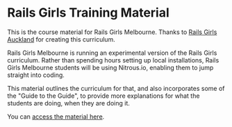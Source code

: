 Rails Girls Training Material
======================

This is the course material for Rails Girls Melbourne. Thanks to [Rails Girls Auckland](https://github.com/RailsGirlsAuckland) for creating this curriculum.

Rails Girls Melbourne is running an experimental version of the Rails Girls curriculum. Rather than spending hours setting up local installations, Rails Girls Melbourne students will be using Nitrous.io, enabling them to jump straight into coding.

This material outlines the curriculum for that, and also incorporates some of the "Guide to the Guide", to provide more explanations for what the students are doing, when they are doing it.

You can [access the material here](https://railsgirlsmelbourne.github.io/railsgirlspresentation/).
